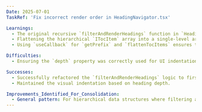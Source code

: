 ```yaml
---
Date: 2025-07-01
TaskRef: 'Fix incorrect render order in HeadingNavigator.tsx'

Learnings:
  - The original recursive `filterAndRenderHeadings` function in `HeadingNavigator.tsx` caused incorrect rendering order due to its depth-first traversal and conditional `CommandGroup` pushing.
  - Flattening the hierarchical `ITocItem` array into a single-level array while preserving the `depth` property allows for a simpler, linear filtering and rendering process.
  - Using `useCallback` for `getPrefix` and `flattenTocItems` ensures these utility functions are memoized and do not cause unnecessary re-renders.

Difficulties:
  - Ensuring the `depth` property was correctly used for UI indentation after flattening the structure. This was handled by applying `ml-` classes based on `item.depth` directly to `CommandItem`.

Successes:
  - Successfully refactored the `filterAndRenderHeadings` logic to first flatten the `tocItems` and then filter and render them, resolving the incorrect render order.
  - Maintained the visual indentation based on heading depth.

Improvements_Identified_For_Consolidation:
  - General pattern: For hierarchical data structures where filtering and linear rendering are required, flattening the structure first can simplify the rendering logic and ensure correct order.
---
```

